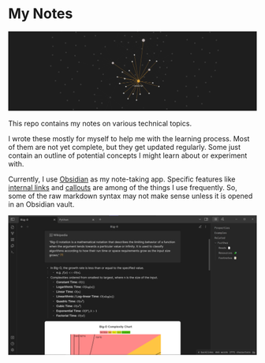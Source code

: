 # My Notes

![Obsidian Note Screenshot](Assets/Images/meta.garden-graph.png)

This repo contains my notes on various technical topics.

I wrote these mostly for myself to help me with the learning process. Most of them are not yet complete, but they get updated regularly. Some just contain an outline of potential concepts I might learn about or experiment with.

Currently, I use [Obsidian](https://obsidian.md) as my note-taking app. Specific features like [internal links](https://help.obsidian.md/Linking+notes+and+files/Internal+links) and [callouts](https://help.obsidian.md/How+to/Use+callouts) are among of the things I use frequently. So, some of the raw markdown syntax may not make sense unless it is opened in an Obsidian vault.

![Obsidian Note Screenshot](Assets/Images/meta.example-note.png)
